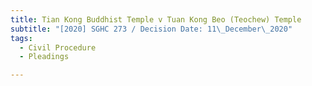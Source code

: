 ```yaml
---
title: Tian Kong Buddhist Temple v Tuan Kong Beo (Teochew) Temple
subtitle: "[2020] SGHC 273 / Decision Date: 11\_December\_2020"
tags:
  - Civil Procedure
  - Pleadings

---
```

